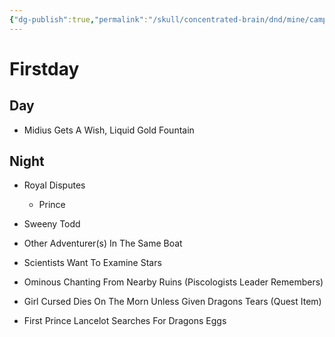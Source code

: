 ```yaml
---
{"dg-publish":true,"permalink":"/skull/concentrated-brain/dnd/mine/campaigns/starfall/events/weekday/2-firstday/2-firstday/","tags":["Tagless"],"noteIcon":""}
---
```


# Firstday

## Day
-   Midius Gets A Wish, Liquid Gold Fountain


    

  

## Night
- Royal Disputes
	- Prince 
- Sweeny Todd
- Other Adventurer(s) In The Same Boat
- Scientists Want To Examine Stars

-   Ominous Chanting From Nearby Ruins (Piscologists Leader Remembers)
    
-   Girl Cursed Dies On The Morn Unless Given Dragons Tears (Quest Item)
    
-   First Prince Lancelot Searches For Dragons Eggs
    

